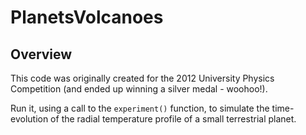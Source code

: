 PlanetsVolcanoes
================

Overview
--------

This code was originally created for the 2012 University Physics Competition (and ended up winning a silver medal - woohoo!).

Run it, using a call to the `experiment()` function, to simulate the time-evolution of the radial temperature profile of a small terrestrial planet.